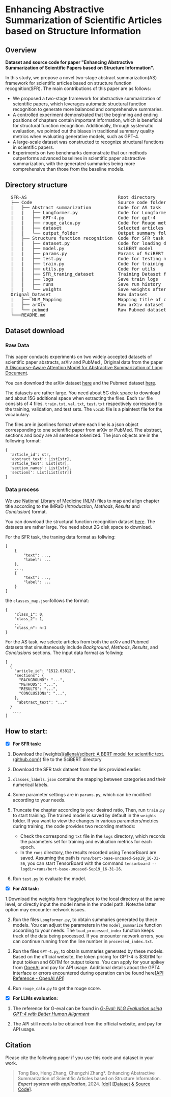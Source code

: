 # Enhancing Abstractive Summarization of Scientific Articles based on Structure Information


## Overview

**Dataset and source code for paper "Enhancing Abstractive Summarization of Scientific Papers based on Structure Information".**

In this study, we propose a novel two-stage abstract summarization(AS) framework for scientific articles based on structure function recognition(SFR). The main contributions of this paper are as follows:

  - We proposed a two-stage framework for abstractive summarization of scientific papers, which leverages automatic structural function recognition to generate more balanced and comprehensive summaries. 
  - A controlled experiment demonstrated that the beginning and ending positions of chapters contain important information, which is beneficial for structural function recognition. Additionally, through systematic evaluation, we pointed out the biases in traditional summary quality metrics when evaluating generative models, such as GPT-4.
  - A large-scale dataset was constructed to recognize structural functions in scientific papers.
  - Experiments on two benchmarks demonstrate that our methods outperforms advanced baselines in scientific paper abstractive summarization, with the generated summaries being more comprehensive than those from the baseline models.

## Directory structure

<pre>  SFR-AS                                  Root directory
  ├── Code                                Source code folder
  |   ├── Abstract summarization          Code for AS task
  |   |   ├── Longformer.py               Code for Longformer
  |   |   ├── GPT-4.py                    Code for gpt-4
  |   |   ├── rouge_calcu.py              Code for Rouge metric
  |   |   ├── dataset                     Selected articles from Pubmed and arXiv dataset
  |   |   └── output_folder               Output summary folder
  |   ├── Structure function recognition  Code for SFR task
  |   |   ├── dataset.py                  Code for loading data from dataset
  |   |   ├── model.py                    SciBERT model
  |   |   ├── params.py                   Params of SciBERT
  |   |   ├── test.py                     Code for testing new paragraphs
  |   |   ├── train.py                    Code for training
  |   |   ├── utils.py                    Code for utils
  |   |   ├── SFR_traning_dataset         Training Dataset folder for SFR task
  |   |   ├── logs                        Save train logs
  |   |   ├── runs                        Save run history
  |   |   └── weights                     Save weights after train
  Orignal_Dataset                         Raw dataset
  |   ├── NLM_Mapping                     Mapping title of chapter to IMRaD
  |   ├── arXiv                           Raw arXiv dataset
  |   └── pubmed                          Raw Pubmed dataset
  └───README.md
</pre>


## Dataset download

### Raw Data 

This paper conducts experiments on two widely accepted datasets of scientific paper abstracts, arXiv and PubMed , Original data from the paper [A Discourse-Aware Attention Model for Abstractive Summarization of Long Document](https://arxiv.org/abs/1804.05685 ). 

 You can download the arXiv dataset [here](https://archive.org/download/armancohan-long-summarization-paper-code/arxiv-dataset.zip)  and the Pubmed dataset [here](https://archive.org/download/armancohan-long-summarization-paper-code/pubmed-dataset.zip).

The datasets are rather large. You need about 5G disk space to download and about 15G additional space when extracting the files. Each `tar` file consists of 4 files. `train.txt`, `val.txt`, `test.txt` respectively correspond to the training, validation, and test sets. The `vocab` file is a plaintext file for the vocabulary.

The files are in jsonlines format where each line is a json object corresponding to one scientific paper from arXiv or PubMed. The abstract, sections and body are all sentence tokenized. The json objects are in the following format:

```
{ 
  'article_id': str,
  'abstract_text': List[str],
  'article_text': List[str],
  'section_names': List[str],
  'sections': List[List[str]]
}
```

### Data process

We use [National Library of Medicine (NLM) ]([lhncbc.nlm.nih.gov/ii/areas/structured-abstracts/downloads/Structured-Abstracts-Labels-102615.txt](https://www.lhncbc.nlm.nih.gov/ii/areas/structured-abstracts/downloads/Structured-Abstracts-Labels-102615.txt))files to map and align chapter title according to the IMRaD (*Introduction*, *Methods*, *Results* and *Conclusion*)  format.

 You can download the structural function recognition dataset [here](https://doi.org/10.5281/zenodo.13772003). The datasets are rather large. You need about 2G disk space to download.

For the SFR task, the traning data format as follwing:

```
[
    {
        "text": ..., 
        "label": ...
    }, 
    ..., 
    {
        "text": ..., 
        "label": ...
    }
]
```

the `classes_map.json`follows the format:

```
{
    "class_1": 0,
    "class_2": 1,
    ...
    "class_n": n-1
}
```

For the AS task, we selecte articles from both the arXiv and Pubmed datasets that simultaneously include *Background*, *Methods*, *Results*, and *Conclusions* sections. The input data format as follwing:

```
[
  {
    "article_id": "1512.03812",
    "sections": {
      "BACKGROUND": "...",
      "METHODS": "...",
      "RESULTS": "...",
      "CONCLUSIONs": "...",
  	},
     "abstract_text": "..."
  }
   ..., 
]   
```

## How to start:

- [x] **For SFR task:**

1. Download the [weights]([allenai/scibert: A BERT model for scientific text. (github.com)](https://github.com/allenai/scibert)) file to the SciBERT directory
   
2. Download the SFR task dataset from the link provided earlier.
   
3. `classes_labels.json` contains the mapping between categories and their numerical labels. 

4. Some parameter settings are in `params.py`, which can be modified according to your needs.

5. Truncate the chapter according to your desired  ratio, Then, run `train.py` to start training. The trained model is saved by default in the `weights` folder. If you want to view the changes in various parameters/metrics during training, the code provides two recording methods:

   - Check the corresponding `txt` file in the `logs` directory, which records the parameters set for training and evaluation metrics for each epoch.
   - In the `runs` directory, the results recorded using TensorBoard are saved. Assuming the path is `runs/bert-base-uncased-Sep19_16-31-56`, you can start TensorBoard with the command `tensorboard --logdir=runs/bert-base-uncased-Sep19_16-31-26`.

6. Run `test.py` to evaluate the model. 


- [x] **For AS task:**

1.Download the weights from Huggingface to the local directory at the same level, or directly input the model name in the model path. Note:the latter option may encounter network issues.

2. Run the files `Longformer.py`,  to obtain summaries generated by these models. You can adjust the parameters in the `model_summarize` function according to your needs. The `load_processed_index` function keeps track of the data being processed. If you encounter network errors, you can continue running from the line number in `processed_index.txt`.

3. Run the files `GPT-4.py`,  to obtain summaries generated by these models. Based on the official website, the token pricing for GPT-4 is $30/1M for input tokken and 60/1M for output tokens. You can  apply for your apikey from [OpenAi]([OpenAI](https://openai.com/) ) and pay for API usage. Additional details about the GPT4 interface or errors encountered during operation can be found here[[API Reference - OpenAI API](https://platform.openai.com/docs/api-reference)]

4. Run `rouge_calu.py` to get the rouge score.


- [x] **For LLMs evaluation:**

1. The reference for G-eval can be found in [*G-Eval: NLG Evaluation using GPT-4 with Better Human Alignment*](https://arxiv.org/pdf/2303.16634) 

2. The API still needs to be obtained from the official website, and pay for API usage.


## Citation

Please cite the following paper if you use this code and dataset in your work.

>Tong Bao, Heng Zhang, Chengzhi Zhang\*. Enhancing Abstractive Summarization of Scientific Articles based on Structure Information. ***Expert system with application***, 2024. [[doi]]() [[Dataset & Source Code]]( https://github.com/tongbao96/code-for-SFR-AS).

